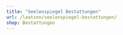 ```yaml
---
title: "Seelenspiegel Bestattungen"
url: /laatzen/seelenspiegel-bestattungen/
shop: Bestattungen
---
```

